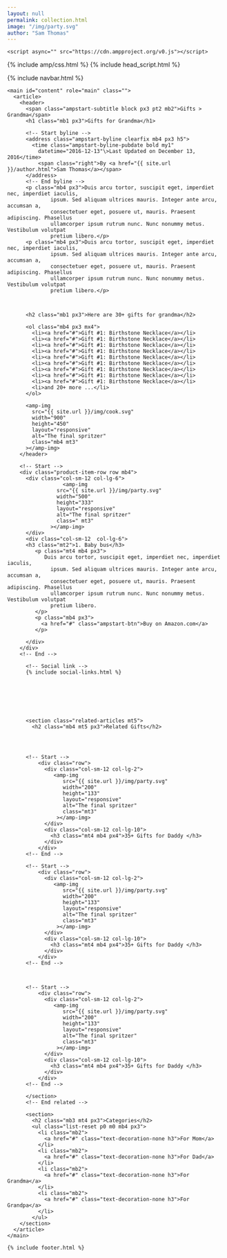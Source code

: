 ```yaml
---
layout: null
permalink: collection.html
image: "/img/party.svg"
author: "Sam Thomas"
---
```

<!DOCTYPE html>
<html ⚡="">
  <head>
    <meta charset="utf-8" />
    <title>Gifts Reviews Collection</title>
    <link rel="canonical" href="{{ site.url }}/collection.html" />
    <meta name="viewport" content="width=device-width" />
    <meta name="amp-google-client-id-api" content="googleanalytics" />
    <meta name="description" content="Duis arcu tortor, suscipit eget, imperdiet nec, imperdiet iaculis,
                  ipsum. Sed aliquam ultrices mauris. Integer ante arcu, accumsan a,
                  consectetuer eget, posuere ut, mauris." />

    <script async="" src="https://cdn.ampproject.org/v0.js"></script>

  {% include amp/css.html %}
  {% include head_script.html %}


<script type="application/ld+json">
    {
      "@context": "https://schema.org",
      "@type": "NewsArticle",
      "mainEntityOfPage": {
        "@type": "WebPage",
        "@id": "https://google.com/article"
      },
      "headline": "{{ page.title }}",
      "image": [
        "{{ page.image }}",
      ],
      "datePublished": "{{ page.date | date: '%B %d, %Y' }}",
 "dateCreated": "{{ page.date | date: '%B %d, %Y' }}",
 "dateModified": "{% assign year = (page.date | date: "%Y") %}{% if year != "{{ site.time | date:"%Y" }}" %}{{ page.date | date: '%B %d,' }} {{ site.time | date:"%Y" | minus:1 }} {% else %}{{ page.date | date: '%B %d, %Y' }}{% endif %}",
      "author": {
        "@type": "Person",
        "name": "{{ page.author }}"
      },
      "publisher": {
        "@type": "Organization",
        "name": "Mageplaza",
        "logo": {
          "@type": "ImageObject",
          "url": "https://www.mageplaza.com/skin/frontend/mageplaza/landingpage/images/logo.png"
        }
      }
    }
    </script>

  </head>
  <body>
 {% include navbar.html %}

    <main id="content" role="main" class="">
      <article>
        <header>
          <span class="ampstart-subtitle block px3 pt2 mb2">Gifts > Grandma</span>
          <h1 class="mb1 px3">Gifts for Grandma</h1>

          <!-- Start byline -->
          <address class="ampstart-byline clearfix mb4 px3 h5">
            <time class="ampstart-byline-pubdate bold my1"
              datetime="2016-12-13"\>Last Updated on December 13, 2016</time>
              <span class="right">By <a href="{{ site.url }}/author.html">Sam Thomas</a></span>
          </address>
          <!-- End byline -->
          <p class="mb4 px3">Duis arcu tortor, suscipit eget, imperdiet nec, imperdiet iaculis,
                  ipsum. Sed aliquam ultrices mauris. Integer ante arcu, accumsan a,
                  consectetuer eget, posuere ut, mauris. Praesent adipiscing. Phasellus
                  ullamcorper ipsum rutrum nunc. Nunc nonummy metus. Vestibulum volutpat
                  pretium libero.</p>
          <p class="mb4 px3">Duis arcu tortor, suscipit eget, imperdiet nec, imperdiet iaculis,
                  ipsum. Sed aliquam ultrices mauris. Integer ante arcu, accumsan a,
                  consectetuer eget, posuere ut, mauris. Praesent adipiscing. Phasellus
                  ullamcorper ipsum rutrum nunc. Nunc nonummy metus. Vestibulum volutpat
                  pretium libero.</p>



          <h2 class="mb1 px3">Here are 30+ gifts for grandma</h2>

          <ol class="mb4 px3 mx4">
            <li><a href="#">Gift #1: Birthstone Necklace</a></li>
            <li><a href="#">Gift #1: Birthstone Necklace</a></li>
            <li><a href="#">Gift #1: Birthstone Necklace</a></li>
            <li><a href="#">Gift #1: Birthstone Necklace</a></li>
            <li><a href="#">Gift #1: Birthstone Necklace</a></li>
            <li><a href="#">Gift #1: Birthstone Necklace</a></li>
            <li><a href="#">Gift #1: Birthstone Necklace</a></li>
            <li><a href="#">Gift #1: Birthstone Necklace</a></li>
            <li><a href="#">Gift #1: Birthstone Necklace</a></li>
            <li>and 20+ more ...</li>
          </ol>

          <amp-img
            src="{{ site.url }}/img/cook.svg"
            width="900"
            height="450"
            layout="responsive"
            alt="The final spritzer"
            class="mb4 mt3"
          ></amp-img>
        </header>





<div class="container">

        <!-- Start -->
        <div class="product-item-row row mb4">
          <div class="col-sm-12 col-lg-6">
                      <amp-img
                    src="{{ site.url }}/img/party.svg"
                    width="500"
                    height="333"
                    layout="responsive"
                    alt="The final spritzer"
                    class=" mt3"
                  ></amp-img>
          </div>
          <div class="col-sm-12  col-lg-6">
          <h3 class="mt2">1. Baby bus</h3>
             <p class="mt4 mb4 px3">
                Duis arcu tortor, suscipit eget, imperdiet nec, imperdiet iaculis,
                  ipsum. Sed aliquam ultrices mauris. Integer ante arcu, accumsan a,
                  consectetuer eget, posuere ut, mauris. Praesent adipiscing. Phasellus
                  ullamcorper ipsum rutrum nunc. Nunc nonummy metus. Vestibulum volutpat
                  pretium libero.
             </p>
             <p class="mb4 px3">
               <a href="#" class="ampstart-btn">Buy on Amazon.com</a>
             </p>
            
          </div>
        </div>
        <!-- End -->

        



</div><!-- end container -->



          <!-- Social link -->
          {% include social-links.html %}





       

          <section class="related-articles mt5">
            <h2 class="mb4 mt5 px3">Related Gifts</h2>



        
          <!-- Start -->
              <div class="row">
                <div class="col-sm-12 col-lg-2">
                   <amp-img
                      src="{{ site.url }}/img/party.svg"
                      width="200"
                      height="133"
                      layout="responsive"
                      alt="The final spritzer"
                      class="mt3"
                    ></amp-img>
                </div>
                <div class="col-sm-12 col-lg-10">
                  <h3 class="mt4 mb4 px4">35+ Gifts for Daddy </h3>
                </div>
              </div>
          <!-- End -->

          <!-- Start -->
              <div class="row">
                <div class="col-sm-12 col-lg-2">
                   <amp-img
                      src="{{ site.url }}/img/party.svg"
                      width="200"
                      height="133"
                      layout="responsive"
                      alt="The final spritzer"
                      class="mt3"
                    ></amp-img>
                </div>
                <div class="col-sm-12 col-lg-10">
                  <h3 class="mt4 mb4 px4">35+ Gifts for Daddy </h3>
                </div>
              </div>
          <!-- End -->


          
          <!-- Start -->
              <div class="row">
                <div class="col-sm-12 col-lg-2">
                   <amp-img
                      src="{{ site.url }}/img/party.svg"
                      width="200"
                      height="133"
                      layout="responsive"
                      alt="The final spritzer"
                      class="mt3"
                    ></amp-img>
                </div>
                <div class="col-sm-12 col-lg-10">
                  <h3 class="mt4 mb4 px4">35+ Gifts for Daddy </h3>
                </div>
              </div>
          <!-- End -->

          </section>
          <!-- End related -->

          <section>
            <h2 class="mb3 mt4 px3">Categories</h2>
            <ul class="list-reset p0 m0 mb4 px3">
              <li class="mb2">
                <a href="#" class="text-decoration-none h3">For Mom</a>
              </li>
              <li class="mb2">
                <a href="#" class="text-decoration-none h3">For Dad</a>
              </li>
              <li class="mb2">
                <a href="#" class="text-decoration-none h3">For Grandma</a>
              </li>
              <li class="mb2">
                <a href="#" class="text-decoration-none h3">For Grandpa</a>
              </li>
            </ul>
        </section>
      </article>
    </main>

    {% include footer.html %}
  </body>
</html>
